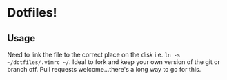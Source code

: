 # Dotfiles!

## Usage
Need to link the file to the correct place on the disk i.e. `ln -s ~/dotfiles/.vimrc ~/`.
Ideal to fork and keep your own version of the git or branch off. Pull requests welcome...there's a long way to go for this.
